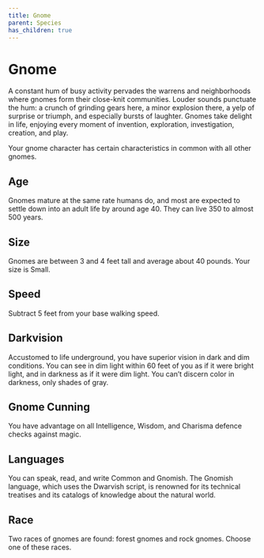 ```yaml
---
title: Gnome
parent: Species
has_children: true
---
```


# Gnome
A constant hum of busy activity pervades the warrens and neighborhoods where gnomes form their close-knit communities. Louder sounds punctuate the hum: a crunch of grinding gears here, a minor explosion there, a yelp of surprise or triumph, and especially bursts of laughter. Gnomes take delight in life, enjoying every moment of invention, exploration, investigation, creation, and play.

Your gnome character has certain characteristics in common with all other gnomes.

## Age
Gnomes mature at the same rate humans do, and most are expected to settle down into an adult life by around age 40. They can live 350 to almost 500 years.

## Size
Gnomes are between 3 and 4 feet tall and average about 40 pounds. Your size is Small.

## Speed
Subtract 5 feet from your base walking speed.

## Darkvision
Accustomed to life underground, you have superior vision in dark and dim conditions. You can see in dim light within 60 feet of you as if it were bright light, and in darkness as if it were dim light. You can’t discern color in darkness, only shades of gray.

## Gnome Cunning
You have advantage on all Intelligence, Wisdom, and Charisma defence checks against magic.

## Languages
You can speak, read, and write Common and Gnomish. The Gnomish language, which uses the Dwarvish script, is renowned for its technical treatises and its catalogs of knowledge about the natural world.

## Race
Two races of gnomes are found: forest gnomes and rock gnomes. Choose one of these races.